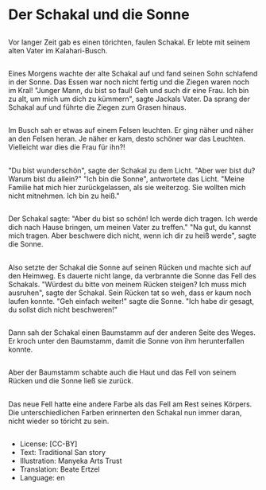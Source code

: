 # Der Schakal und die Sonne

##
Vor langer Zeit gab es einen törichten, faulen Schakal. Er lebte mit seinem alten Vater im Kalahari-Busch.

##
Eines Morgens wachte der alte Schakal auf und fand seinen Sohn schlafend in der Sonne. Das Essen war noch nicht fertig und die Ziegen waren noch im Kral! "Junger Mann, du bist so faul! Geh und such dir eine Frau. Ich bin zu alt, um mich um dich zu kümmern", sagte Jackals Vater. Da sprang der Schakal auf und führte die Ziegen zum Grasen hinaus.

##
Im Busch sah er etwas auf einem Felsen leuchten. Er ging näher und näher an den Felsen heran. Je näher er kam, desto schöner war das Leuchten. Vielleicht war dies die Frau für ihn?!

##
"Du bist wunderschön", sagte der Schakal zu dem Licht. "Aber wer bist du? Warum bist du allein?" "Ich bin die Sonne", antwortete das Licht. "Meine Familie hat mich hier zurückgelassen, als sie weiterzog. Sie wollten mich nicht mitnehmen. Ich bin zu heiß."

##
Der Schakal sagte: "Aber du bist so schön! Ich werde dich tragen. Ich werde dich nach Hause bringen, um meinen Vater zu treffen." "Na gut, du kannst mich tragen. Aber beschwere dich nicht, wenn ich dir zu heiß werde", sagte die Sonne.

##
Also setzte der Schakal die Sonne auf seinen Rücken und machte sich auf den Heimweg. Es dauerte nicht lange, da verbrannte die Sonne das Fell des Schakals. "Würdest du bitte von meinem Rücken steigen? Ich muss mich ausruhen", sagte der Schakal. Sein Rücken tat so weh, dass er kaum noch laufen konnte. "Geh einfach weiter!" sagte die Sonne. "Ich habe dir gesagt, du sollst dich nicht beschweren!"

##
Dann sah der Schakal einen Baumstamm auf der anderen Seite des Weges. Er kroch unter den Baumstamm, damit die Sonne von ihm herunterfallen konnte.

##
Aber der Baumstamm schabte auch die Haut und das Fell von seinem Rücken und die Sonne ließ sie zurück.

##
Das neue Fell hatte eine andere Farbe als das Fell am Rest seines Körpers. Die unterschiedlichen Farben erinnerten den Schakal nun immer daran, nicht wieder so töricht zu sein.

##
* License: [CC-BY]
* Text: Traditional San story
* Illustration: Manyeka Arts Trust
* Translation: Beate Ertzel
* Language: en
